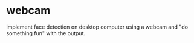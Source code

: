 # webcam
implement face detection on desktop computer using a webcam and "do something fun" with the output.
